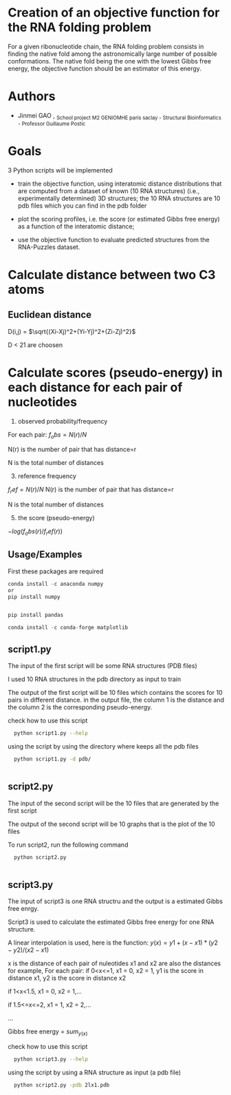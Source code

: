 
# Creation of an objective function for the RNA folding problem


For a given ribonucleotide chain, the RNA folding problem consists in finding the native fold among the astronomically large number of possible conformations. The native fold being the one with the lowest Gibbs free energy, the objective function should be an estimator of this energy.




# Authors 
* Jinmei GAO , <sub>School project M2 GENIOMHE paris saclay - Structural Bioinformatics - Professor Guillaume Postic</sub>



# Goals
 3 Python scripts will be implemented


- train the objective function, using interatomic distance distributions that are computed from a dataset of known (10 RNA structures) (i.e., experimentally determined) 3D structures;
the 10 RNA structures are 10 pdb files which you can find in the pdb folder

- plot the scoring profiles, i.e. the score (or estimated Gibbs free energy) as a function of the interatomic distance;

- use the objective function to evaluate predicted structures from the RNA-Puzzles dataset.

# Calculate distance between two C3 atoms
## Euclidean distance
D(i,j) = $\sqrt{(Xi-Xj)^2+(Yi-Yj)^2+(Zi-Zj)^2}$

D < 21 are choosen

# Calculate scores (pseudo-energy) in each distance for each pair of nucleotides
1. observed probability/frequency

For each pair:
$f_obs = N(r)/N$

N(r) is the number of pair that has distance=r

N is the total number of distances

3. reference frequency

$f_ref = N(r)/N$
N(r) is the number of pair that has distance=r

N is the total number of distances

5. the score (pseudo-energy)

$−log( f_obs(r) / f_ref(r) )$

## Usage/Examples
First these packages are required


```javascript
conda install -c anaconda numpy 
or
pip install numpy


pip install pandas

conda install -c conda-forge matplotlib

```


## script1.py
The input of the first script will be some RNA structures (PDB files)

I used 10 RNA structures in the pdb directory as input to train

The output of the first script will be 10 files which contains the scores for 10 pairs in different distance.
in the output file, the column 1 is the distance and the column 2 is the corresponding pseudo-energy.

check how to use this script
```bash
  python script1.py --help
```
using the script by using the directory where keeps all the pdb files
```bash
  python script1.py -d pdb/
```
```

```
## script2.py
The input of the second script will be the 10 files that are generated by the first script

The output of the second script will be 10 graphs that is the plot of the 10 files

To run script2, run the following command

```bash
  python script2.py
```
```

```
## script3.py
The input of script3 is one RNA structru and the output is a estimated Gibbs free enrgy.

Script3 is used to calculate the estimated Gibbs free energy for one RNA structure.

A linear interpolation is used, here is the function:
$y(x) = y1+(x-x1)*(y2-y2)/(x2-x1)$

x is the distance of each pair of nuleotides
x1 and x2 are also the distances
for example,
For each pair: 
if 0<x<=1, x1 = 0, x2 = 1, y1 is the score in distance x1, y2 is the score in distance x2

if 1<x<1.5, x1 = 0, x2 = 1,...

if 1.5<=x<=2, x1 = 1, x2 = 2,...

...

Gibbs free energy = $sum_{y(x)}$

check how to use this script

```bash
  python script3.py --help
```
using the script by using a RNA structure as input (a pdb file)
```bash
  python script2.py -pdb 2lx1.pdb
```

